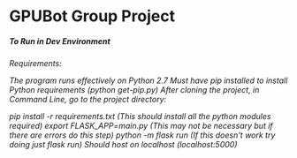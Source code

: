# GPUBot Group Project

<h5>To Run in Dev Environment</h5>

<h6>
Requirements:

The program runs effectively on Python 2.7
Must have pip installed to install Python requirements (python get-pip.py)
After cloning the project, in Command Line, go to the project directory:

pip install -r requirements.txt (This should install all the python modules required)
export FLASK_APP=main.py (This may not be necessary but if there are errors do this step)
python -m flask run (If this doesn't work try doing just flask run)
Should host on localhost (localhost:5000)
</h6>

